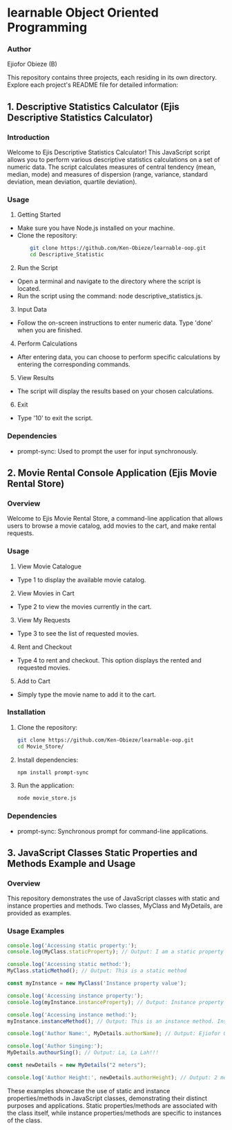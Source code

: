 # learnable Object Oriented Programming

### Author
Ejiofor Obieze (B)

This repository contains three projects, each residing in its own directory. Explore each project's README file for detailed information:

## 1. Descriptive Statistics Calculator (Ejis Descriptive Statistics Calculator)

### Introduction
Welcome to Ejis Descriptive Statistics Calculator! This JavaScript script allows you to perform various descriptive statistics calculations on a set of numeric data. The script calculates measures of central tendency (mean, median, mode) and measures of dispersion (range, variance, standard deviation, mean deviation, quartile deviation).

### Usage
1. Getting Started
* Make sure you have Node.js installed on your machine.
* Clone the repository:
    ```bash
        git clone https://github.com/Ken-Obieze/learnable-oop.git
        cd Descriptive_Statistic
    ```
2. Run the Script
* Open a terminal and navigate to the directory where the script is located.
* Run the script using the command: node descriptive_statistics.js.
3. Input Data
* Follow the on-screen instructions to enter numeric data. Type 'done' when you are finished.
4. Perform Calculations
* After entering data, you can choose to perform specific calculations by entering the corresponding commands.
5. View Results
* The script will display the results based on your chosen calculations.
6. Exit
* Type '10' to exit the script.

### Dependencies
* prompt-sync: Used to prompt the user for input synchronously.

## 2. Movie Rental Console Application (Ejis Movie Rental Store)

### Overview
Welcome to Ejis Movie Rental Store, a command-line application that allows users to browse a movie catalog, add movies to the cart, and make rental requests.

### Usage
1. View Movie Catalogue
* Type 1 to display the available movie catalog.
2. View Movies in Cart
* Type 2 to view the movies currently in the cart.
3. View My Requests
* Type 3 to see the list of requested movies.
4. Rent and Checkout
* Type 4 to rent and checkout. This option displays the rented and requested movies.
5. Add to Cart
* Simply type the movie name to add it to the cart.

### Installation
1. Clone the repository:
    ```bash
    git clone https://github.com/Ken-Obieze/learnable-oop.git
    cd Movie_Store/
    ```
2. Install dependencies:
    ```bash
    npm install prompt-sync
    ```
3. Run the application:
    ```bash
    node movie_store.js
    ```

### Dependencies
* prompt-sync: Synchronous prompt for command-line applications.

## 3. JavaScript Classes Static Properties and Methods Example and Usage

### Overview
This repository demonstrates the use of JavaScript classes with static and instance properties and methods. Two classes, MyClass and MyDetails, are provided as examples.

### Usage Examples
```javascript
console.log('Accessing static property:');
console.log(MyClass.staticProperty); // Output: I am a static property

console.log('Accessing static method:');
MyClass.staticMethod(); // Output: This is a static method

const myInstance = new MyClass('Instance property value');

console.log('Accessing instance property:');
console.log(myInstance.instanceProperty); // Output: Instance property value

console.log('Accessing instance method:');
myInstance.instanceMethod(); // Output: This is an instance method. Instance property value: Instance property value
```
```javascript
console.log('Author Name:', MyDetails.authorName); // Output: Ejiofor Obieze

console.log('Author Singing:');
MyDetails.authourSing(); // Output: La, La Lah!!!

const newDetails = new MyDetails("2 meters");

console.log('Author Height:', newDetails.authorHeight); // Output: 2 meters

```

These examples showcase the use of static and instance properties/methods in JavaScript classes, demonstrating their distinct purposes and applications. Static properties/methods are associated with the class itself, while instance properties/methods are specific to instances of the class.
